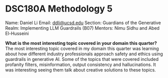 # DSC180A Methodology 5

Name: Daniel Li
Email: ddli@ucsd.edu
Section: Guardians of the Generative Realm: Implementing LLM Guardrails (B07)
Mentors: Nimu Sidhu and Abed El-Husseini

**What is the most interesting topic covered in your domain this quarter?**
The most interesting topic covered in my domain this quarter was learning about how different industry professionals approach safety and ethics using guardrails in generative AI. Some of the topics that were covered included profanity filters, misinformation, output consistency and hallucinations. It was interesting seeing them talk about creative solutions to these topics.
